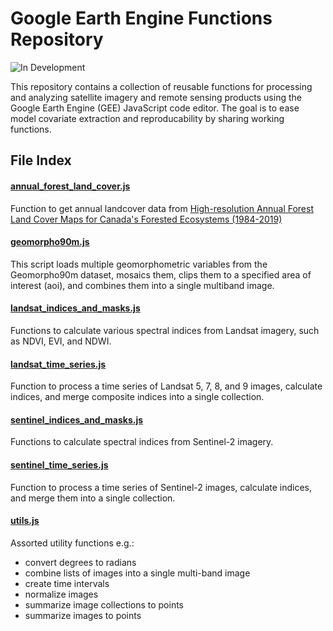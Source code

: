 # Google Earth Engine Functions Repository

![In Development](https://img.shields.io/badge/Status-In%20Development-yellow)

This repository contains a collection of reusable functions for processing and analyzing satellite imagery and remote sensing products using the Google Earth Engine (GEE) JavaScript code editor. The goal is to ease model covariate extraction and reproducability by sharing working functions.

## File Index

#### [annual_forest_land_cover.js](https://github.com/bgcasey/google_earth_engine_functions/blob/main/annual_forest_land_cover.js)
Function to get annual landcover data from [High-resolution Annual Forest Land Cover Maps for Canada's Forested Ecosystems (1984-2019)](https://gee-community-catalog.org/projects/ca_lc/)


#### [geomorpho90m.js](https://github.com/bgcasey/google_earth_engine_functions/blob/main/geomorpho90m.js)
This script loads multiple geomorphometric variables from the 
Geomorpho90m dataset, mosaics them, clips them to a specified area 
of interest (aoi), and combines them into a single multiband image.

#### [landsat_indices_and_masks.js](https://github.com/bgcasey/google_earth_engine_functions/blob/main/landsat_indices_and_masks.js)
Functions to calculate various spectral indices from Landsat imagery, such as NDVI, EVI, and NDWI.

#### [landsat_time_series.js](https://github.com/bgcasey/google_earth_engine_functions/blob/main/landsat_time_series.js)
Function to process a time series of Landsat 5, 7, 8, and 9 images, calculate indices, and merge composite indices into a single collection.

#### [sentinel_indices_and_masks.js](https://github.com/bgcasey/google_earth_engine_functions/blob/main/sentinel_indices_and_masks.js)
Functions to calculate  spectral indices from Sentinel-2 imagery. 

#### [sentinel_time_series.js](https://github.com/bgcasey/google_earth_engine_functions/blob/main/sentinel_time_series.js)
Function to process a time series of Sentinel-2 images, calculate indices, and merge them into a single collection.

#### [utils.js](https://github.com/bgcasey/google_earth_engine_functions/blob/main/utils.js)
Assorted utility functions e.g.:
- convert degrees to radians
- combine lists of images into a single multi-band image
- create time intervals
- normalize images
- summarize image collections to points
- summarize images to points
